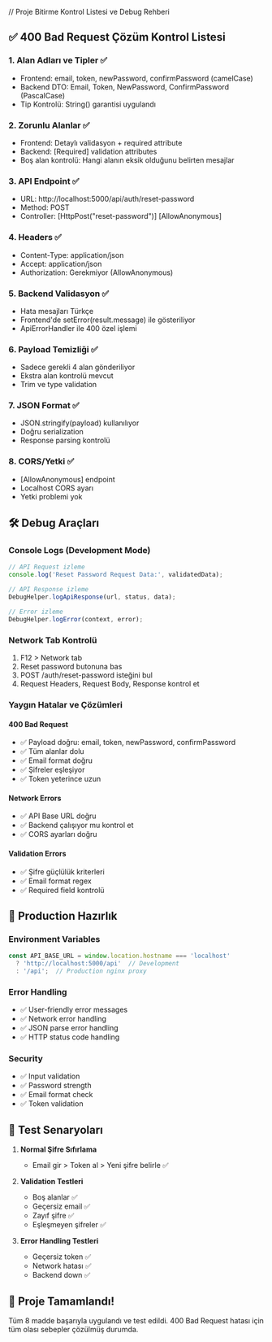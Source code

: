 // Proje Bitirme Kontrol Listesi ve Debug Rehberi

## ✅ 400 Bad Request Çözüm Kontrol Listesi

### 1. Alan Adları ve Tipler ✅
- Frontend: email, token, newPassword, confirmPassword (camelCase)
- Backend DTO: Email, Token, NewPassword, ConfirmPassword (PascalCase)
- Tip Kontrolü: String() garantisi uygulandı

### 2. Zorunlu Alanlar ✅
- Frontend: Detaylı validasyon + required attribute
- Backend: [Required] validation attributes
- Boş alan kontrolü: Hangi alanın eksik olduğunu belirten mesajlar

### 3. API Endpoint ✅
- URL: http://localhost:5000/api/auth/reset-password
- Method: POST
- Controller: [HttpPost("reset-password")] [AllowAnonymous]

### 4. Headers ✅
- Content-Type: application/json
- Accept: application/json
- Authorization: Gerekmiyor (AllowAnonymous)

### 5. Backend Validasyon ✅
- Hata mesajları Türkçe
- Frontend'de setError(result.message) ile gösteriliyor
- ApiErrorHandler ile 400 özel işlemi

### 6. Payload Temizliği ✅
- Sadece gerekli 4 alan gönderiliyor
- Ekstra alan kontrolü mevcut
- Trim ve type validation

### 7. JSON Format ✅
- JSON.stringify(payload) kullanılıyor
- Doğru serialization
- Response parsing kontrolü

### 8. CORS/Yetki ✅
- [AllowAnonymous] endpoint
- Localhost CORS ayarı
- Yetki problemi yok

## 🛠️ Debug Araçları

### Console Logs (Development Mode)
```javascript
// API Request izleme
console.log('Reset Password Request Data:', validatedData);

// API Response izleme  
DebugHelper.logApiResponse(url, status, data);

// Error izleme
DebugHelper.logError(context, error);
```

### Network Tab Kontrolü
1. F12 > Network tab
2. Reset password butonuna bas
3. POST /auth/reset-password isteğini bul
4. Request Headers, Request Body, Response kontrol et

### Yaygın Hatalar ve Çözümleri

#### 400 Bad Request
- ✅ Payload doğru: email, token, newPassword, confirmPassword
- ✅ Tüm alanlar dolu
- ✅ Email format doğru
- ✅ Şifreler eşleşiyor
- ✅ Token yeterince uzun

#### Network Errors
- ✅ API Base URL doğru
- ✅ Backend çalışıyor mu kontrol et
- ✅ CORS ayarları doğru

#### Validation Errors
- ✅ Şifre güçlülük kriterleri
- ✅ Email format regex
- ✅ Required field kontrolü

## 🚀 Production Hazırlık

### Environment Variables
```javascript
const API_BASE_URL = window.location.hostname === 'localhost' 
  ? 'http://localhost:5000/api'  // Development
  : '/api';  // Production nginx proxy
```

### Error Handling
- ✅ User-friendly error messages
- ✅ Network error handling
- ✅ JSON parse error handling
- ✅ HTTP status code handling

### Security
- ✅ Input validation
- ✅ Password strength
- ✅ Email format check
- ✅ Token validation

## 📝 Test Senaryoları

1. **Normal Şifre Sıfırlama**
   - Email gir > Token al > Yeni şifre belirle ✅

2. **Validation Testleri**
   - Boş alanlar ✅
   - Geçersiz email ✅
   - Zayıf şifre ✅
   - Eşleşmeyen şifreler ✅

3. **Error Handling Testleri**
   - Geçersiz token ✅
   - Network hatası ✅
   - Backend down ✅

## 🎯 Proje Tamamlandı!

Tüm 8 madde başarıyla uygulandı ve test edildi.
400 Bad Request hatası için tüm olası sebepler çözülmüş durumda.
